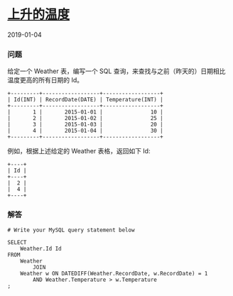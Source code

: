 # [上升的温度](https://leetcode-cn.com/problems/rising-temperature)
2019-01-04
### 问题

给定一个 Weather 表，编写一个 SQL 查询，来查找与之前（昨天的）日期相比温度更高的所有日期的 Id。

```
+---------+------------------+------------------+
| Id(INT) | RecordDate(DATE) | Temperature(INT) |
+---------+------------------+------------------+
|       1 |       2015-01-01 |               10 |
|       2 |       2015-01-02 |               25 |
|       3 |       2015-01-03 |               20 |
|       4 |       2015-01-04 |               30 |
+---------+------------------+------------------+
```
例如，根据上述给定的 Weather 表格，返回如下 Id:

```
+----+
| Id |
+----+
|  2 |
|  4 |
+----+
```

### 解答

```
# Write your MySQL query statement below

SELECT
    Weather.Id Id
FROM
    Weather
        JOIN
    Weather w ON DATEDIFF(Weather.RecordDate, w.RecordDate) = 1
        AND Weather.Temperature > w.Temperature
;
```